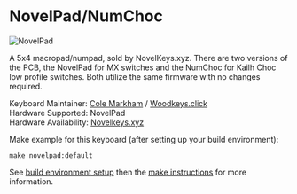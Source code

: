 # NovelPad/NumChoc

![NovelPad](https://i.imgur.com/vi4EdSh.jpg?1)

A 5x4 macropad/numpad, sold by NovelKeys.xyz. There are two versions of the PCB, the NovelPad for MX switches and the NumChoc for Kailh Choc low profile switches. Both utilize the same firmware with no changes required.

Keyboard Maintainer: [Cole Markham](https://github.com/colemarkham) / [Woodkeys.click](https://woodkeys.click)  
Hardware Supported: NovelPad  
Hardware Availability: [Novelkeys.xyz](https://novelkeys.xyz)

Make example for this keyboard (after setting up your build environment):

    make novelpad:default

See [build environment setup](https://docs.qmk.fm/#/getting_started_build_tools) then the [make instructions](https://docs.qmk.fm/#/getting_started_make_guide) for more information.
